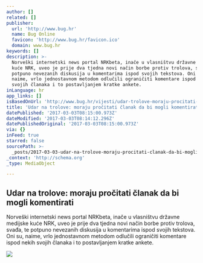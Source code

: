 ```yaml
---
author: []
related: []
publisher:
  url: 'http://www.bug.hr'
  name: Bug Online
  favicon: 'http://www.bug.hr/favicon.ico'
  domain: www.bug.hr
keywords: []
description: >-
  Norveški internetski news portal NRKbeta, inače u vlasništvu državne medijske
  kuće NRK, uveo je prije dva tjedna novi način borbe protiv trolova, svađa, te
  potpuno nevezanih diskusija u komentarima ispod svojih tekstova. Oni su,
  naime, vrlo jednostavnom metodom odlučili ograničiti komentare ispod nekih
  svojih članaka i to postavljanjem kratke ankete.
inLanguage: hr
app_links: []
isBasedOnUrl: 'http://www.bug.hr/vijesti/udar-trolove-moraju-procitati-clanak-mog/158989.aspx'
title: 'Udar na trolove: moraju pročitati članak da bi mogli komentirati'
datePublished: '2017-03-03T08:15:00.973Z'
dateModified: '2017-03-03T08:14:12.296Z'
datePublishedOriginal: '2017-03-03T08:15:00.973Z'
via: {}
inFeed: true
starred: false
sourcePath: >-
  _posts/2017-03-03-udar-na-trolove-moraju-procitati-clanak-da-bi-mogli-komenti.md
_context: 'http://schema.org'
_type: MediaObject

---
```

<article style=""><h1>Udar na trolove: moraju pročitati članak da bi mogli komentirati</h1><p>Norveški internetski news portal NRKbeta, inače u vlasništvu državne medijske kuće NRK, uveo je prije dva tjedna novi način borbe protiv trolova, svađa, te potpuno nevezanih diskusija u komentarima ispod svojih tekstova. Oni su, naime, vrlo jednostavnom metodom odlučili ograničiti komentare ispod nekih svojih članaka i to postavljanjem kratke ankete.</p><img src="http://www.bug.hr/_cache/dba2ebd5d089bba46bd5b280087c4fe0.b5a5355c8548188147f5f59ee9abbeb3.jpg" /></article>